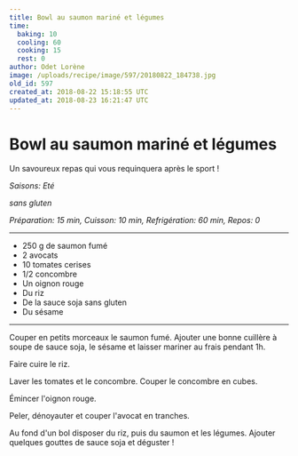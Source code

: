 ```yaml
---
title: Bowl au saumon mariné et légumes
time:
  baking: 10
  cooling: 60
  cooking: 15
  rest: 0
author: Odet Lorène
image: /uploads/recipe/image/597/20180822_184738.jpg
old_id: 597
created_at: 2018-08-22 15:18:55 UTC
updated_at: 2018-08-23 16:21:47 UTC
---
```


# Bowl au saumon mariné et légumes

Un savoureux repas qui vous requinquera après le sport !

_Saisons: Eté_

_sans gluten_

_Préparation: 15 min, Cuisson: 10 min, Refrigération: 60 min, Repos: 0_

---

- 250 g de saumon fumé
- 2 avocats
- 10 tomates cerises
- 1/2 concombre
- Un oignon rouge
- Du riz
- De la sauce soja sans gluten
- Du sésame

---

Couper en petits morceaux le saumon fumé. Ajouter une bonne cuillère à soupe de sauce soja, le sésame et laisser mariner au frais pendant 1h.

Faire cuire le riz.

Laver les tomates et le concombre. Couper le concombre en cubes.

Émincer l'oignon rouge.

Peler, dénoyauter et couper l'avocat en tranches.

Au fond d'un bol disposer du riz, puis du saumon et les légumes. Ajouter quelques gouttes de sauce soja et déguster !
